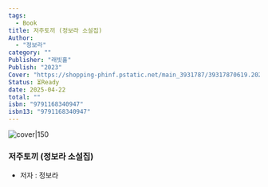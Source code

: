 ```yaml
---
tags:
  - Book
title: 저주토끼 (정보라 소설집)
Author:
  - "정보라"
category: ""
Publisher: "래빗홀"
Publish: "2023"
Cover: "https://shopping-phinf.pstatic.net/main_3931787/39317870619.20230829085410.jpg"
Status: ⏳Ready
date: 2025-04-22
total: ""
isbn: "9791168340947"
isbn13: "9791168340947"
---
```


![cover|150](https://shopping-phinf.pstatic.net/main_3931787/39317870619.20230829085410.jpg)
###  저주토끼 (정보라 소설집)    
- 저자 : 정보라